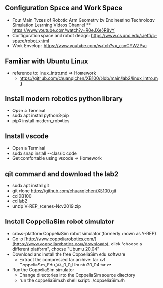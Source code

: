 
##  Configuration Space and Work Space
* Four Main Types of Robotic Arm Geometry by Engineering Technology Simulation Learning Videos Channel
** https://www.youtube.com/watch?v=R0eJXe6R8vY
* Configuration space and robot design: https://www.cs.unc.edu/~jeffi/c-space/robot.xhtml
* Work Envelop : https://www.youtube.com/watch?v=_canCYWZPsc

## Familiar with Ubuntu Linux 
* reference to: linux_intro.md => Homework 
  * https://github.com/chuanqichen/XB100/blob/main/lab2/linux_intro.md

## Install modern robotics python library 
* Open a Terminal
* sudo apt install python3-pip
* pip3 install modern_robotics

## Install vscode 
* Open a Terminal
* sudo snap install --classic code
* Get comfortable using vscode => Homework

## git command and download the lab2 
* sudo apt install git
* git clone https://github.com/chuanqichen/XB100.git
* cd XB100
* cd lab2
* unzip V-REP_scenes-Nov2019.zip


## Install CoppeliaSim robot simulator 
* cross-platform CoppeliaSim robot simulator (formerly known as V-REP)
* Go to [http://www.coppeliarobotics.com/](https://www.coppeliarobotics.com/downloads), click "choose a different platform", choose "Ubuntu 20.04"
* Download and install the free CoppeliaSim edu software
   * Extract the compressed tar archive: tar xvf CoppeliaSim_Edu_V4_0_0_Ubuntu20_04.tar.xz
* Run the CoppeliaSim simulator 
   * Change directories into the CoppeliaSim source directory 
   * run the coppeliaSim.sh shell script:   ./coppeliaSim.sh

